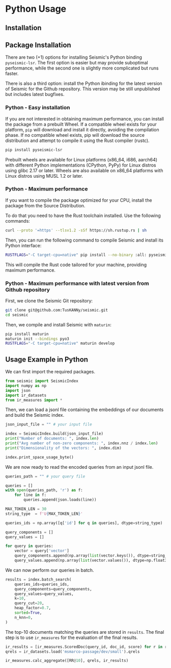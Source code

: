 # Python Usage

##  Installation

## Package Installation
There are two (+1) options for installing Seismic's Python binding `pyseismic-lsr`. 
The first option is easier but may provide suboptimal performance, while the second one is slightly more complicated but runs faster.

There is also a third option: install the Python ibinding for the latest version of Seismic for the Github repository. This version may be still unpublished but includes latest bugfixes.

### Python - Easy installation
If you are not interested in obtaining maximum performance, you can install the package from a prebuilt Wheel.
If a compatible wheel exists for your platform, `pip` will download and install it directly, avoiding the compilation phase.
If no compatible wheel exists, pip will download the source distribution and attempt to compile it using the Rust compiler (rustc).
```bash
pip install pyseismic-lsr
```

Prebuilt wheels are available for Linux platforms (x86_64, i686, aarch64) with different Python implementations (CPython, PyPy) for Linux distros using glibc 2.17 or later.
Wheels are also available on x86_64 platforms with Linux distros using MUSL 1.2 or later.

### Python - Maximum performance
If you want to compile the package optimized for your CPU, install the package from the Source Distribution.

To do that you need to have the Rust toolchain installed. Use the following commands:

```bash
curl --proto '=https' --tlsv1.2 -sSf https://sh.rustup.rs | sh
```

Then, you can run the following command to compile Seismic and install its Python interface:

```bash
RUSTFLAGS="-C target-cpu=native" pip install --no-binary :all: pyseismic-lsr
```

This will compile the Rust code tailored for your machine, providing maximum performance.

### Python - Maximum performance with latest version from Github repository

First, we clone the Seismic Git repository:

```bash
git clone git@github.com:TusKANNy/seismic.git
cd seismic
```

Then, we compile and install Seismic with `maturin`:

```bash
pip install maturin
maturin init --bindings pyo3
RUSTFLAGS="-C target-cpu=native" maturin develop
```

## Usage Example in Python

We can first import the required packages. 

```python
from seismic import SeismicIndex
import numpy as np
import json
import ir_datasets
from ir_measures import *
```

Then, we can load a jsonl file containing the embeddings of our documents and build the Seismic index.

```python
json_input_file = "" # your input file

index = SeismicIndex.build(json_input_file)
print("Number of documents: ", index.len)
print("Avg number of non-zero components: ", index.nnz / index.len)
print("Dimensionality of the vectors: ", index.dim)

index.print_space_usage_byte()
```

We are now ready to read the encoded queries from an input jsonl file.

```python
queries_path = "" # your query file

queries = []
with open(queries_path, 'r') as f:
    for line in f:
        queries.append(json.loads(line))

MAX_TOKEN_LEN = 30
string_type  = f'U{MAX_TOKEN_LEN}'

queries_ids = np.array([q['id'] for q in queries], dtype=string_type)

query_components = []
query_values = []

for query in queries:
    vector = query['vector']
    query_components.append(np.array(list(vector.keys()), dtype=string_type))
    query_values.append(np.array(list(vector.values()), dtype=np.float32))
```

We can now perform our queries in batch.

```python
results = index.batch_search(
    queries_ids=queries_ids,
    query_components=query_components,
    query_values=query_values,
    k=10,
    query_cut=20,
    heap_factor=0.7,
    sorted=True,
    n_knn=0,
)
```

The top-10 documents matching the queries are stored in `results`.
The final step is to use `ir_measures` for the evaluation of the final results.

```python
ir_results = [ir_measures.ScoredDoc(query_id, doc_id, score) for r in results for (query_id, score, doc_id) in r]
qrels = ir_datasets.load('msmarco-passage/dev/small').qrels

ir_measures.calc_aggregate([RR@10], qrels, ir_results)
```
